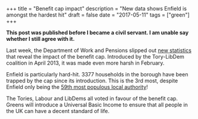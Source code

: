 +++
title = "Benefit cap impact"
description = "New data shows Enfield is amongst the hardest hit"
draft = false
date = "2017-05-11"
tags = ["green"]
+++

**This post was published before I became a civil servant. I am unable say whether I still agree with it.**

Last week, the Department of Work and Pensions slipped out [new statistics](https://www.gov.uk/government/statistics/benefit-cap-number-of-households-capped-to-february-2017) that reveal the impact of the benefit cap. Introduced by the Tory-LibDem coalition in April 2013, it was made even more harsh in February.

Enfield is particularly hard-hit. 3377 households in the borough have been trapped by the cap since its introduction. This is the 3rd most, despite Enfield only being the [59th most populous local authority](https://www.ons.gov.uk/peoplepopulationandcommunity/populationandmigration/populationestimates/datasets/populationestimatesforukenglandandwalesscotlandandnorthernireland)!

The Tories, Labour and LibDems all voted in favour of the benefit cap. Greens will introduce a Universal Basic Income to ensure that all people in the UK can have a decent standard of life.
